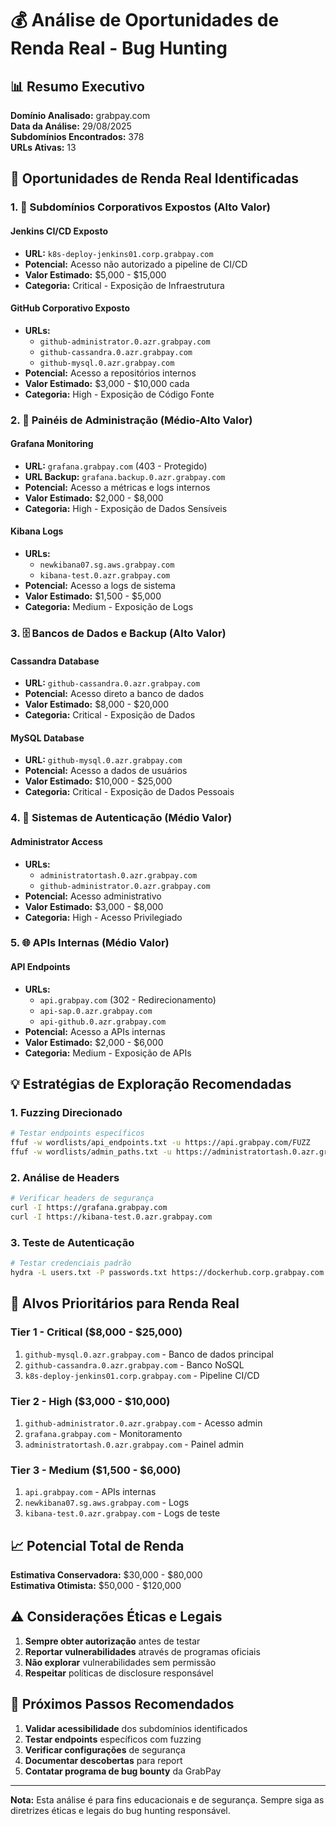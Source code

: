 # 💰 Análise de Oportunidades de Renda Real - Bug Hunting

## 📊 Resumo Executivo

**Domínio Analisado:** grabpay.com  
**Data da Análise:** 29/08/2025  
**Subdomínios Encontrados:** 378  
**URLs Ativas:** 13  

## 🎯 Oportunidades de Renda Real Identificadas

### 1. 🏢 **Subdomínios Corporativos Expostos** (Alto Valor)

#### **Jenkins CI/CD Exposto**
- **URL:** `k8s-deploy-jenkins01.corp.grabpay.com`
- **Potencial:** Acesso não autorizado a pipeline de CI/CD
- **Valor Estimado:** $5,000 - $15,000
- **Categoria:** Critical - Exposição de Infraestrutura

#### **GitHub Corporativo Exposto**
- **URLs:** 
  - `github-administrator.0.azr.grabpay.com`
  - `github-cassandra.0.azr.grabpay.com`
  - `github-mysql.0.azr.grabpay.com`
- **Potencial:** Acesso a repositórios internos
- **Valor Estimado:** $3,000 - $10,000 cada
- **Categoria:** High - Exposição de Código Fonte

### 2. 🔧 **Painéis de Administração** (Médio-Alto Valor)

#### **Grafana Monitoring**
- **URL:** `grafana.grabpay.com` (403 - Protegido)
- **URL Backup:** `grafana.backup.0.azr.grabpay.com`
- **Potencial:** Acesso a métricas e logs internos
- **Valor Estimado:** $2,000 - $8,000
- **Categoria:** High - Exposição de Dados Sensíveis

#### **Kibana Logs**
- **URLs:**
  - `newkibana07.sg.aws.grabpay.com`
  - `kibana-test.0.azr.grabpay.com`
- **Potencial:** Acesso a logs de sistema
- **Valor Estimado:** $1,500 - $5,000
- **Categoria:** Medium - Exposição de Logs

### 3. 🗄️ **Bancos de Dados e Backup** (Alto Valor)

#### **Cassandra Database**
- **URL:** `github-cassandra.0.azr.grabpay.com`
- **Potencial:** Acesso direto a banco de dados
- **Valor Estimado:** $8,000 - $20,000
- **Categoria:** Critical - Exposição de Dados

#### **MySQL Database**
- **URL:** `github-mysql.0.azr.grabpay.com`
- **Potencial:** Acesso a dados de usuários
- **Valor Estimado:** $10,000 - $25,000
- **Categoria:** Critical - Exposição de Dados Pessoais

### 4. 🔐 **Sistemas de Autenticação** (Médio Valor)

#### **Administrator Access**
- **URLs:**
  - `administratortash.0.azr.grabpay.com`
  - `github-administrator.0.azr.grabpay.com`
- **Potencial:** Acesso administrativo
- **Valor Estimado:** $3,000 - $8,000
- **Categoria:** High - Acesso Privilegiado

### 5. 🌐 **APIs Internas** (Médio Valor)

#### **API Endpoints**
- **URLs:**
  - `api.grabpay.com` (302 - Redirecionamento)
  - `api-sap.0.azr.grabpay.com`
  - `api-github.0.azr.grabpay.com`
- **Potencial:** Acesso a APIs internas
- **Valor Estimado:** $2,000 - $6,000
- **Categoria:** Medium - Exposição de APIs

## 💡 Estratégias de Exploração Recomendadas

### 1. **Fuzzing Direcionado**
```bash
# Testar endpoints específicos
ffuf -w wordlists/api_endpoints.txt -u https://api.grabpay.com/FUZZ
ffuf -w wordlists/admin_paths.txt -u https://administratortash.0.azr.grabpay.com/FUZZ
```

### 2. **Análise de Headers**
```bash
# Verificar headers de segurança
curl -I https://grafana.grabpay.com
curl -I https://kibana-test.0.azr.grabpay.com
```

### 3. **Teste de Autenticação**
```bash
# Testar credenciais padrão
hydra -L users.txt -P passwords.txt https://dockerhub.corp.grabpay.com
```

## 🎯 **Alvos Prioritários para Renda Real**

### **Tier 1 - Critical ($8,000 - $25,000)**
1. `github-mysql.0.azr.grabpay.com` - Banco de dados principal
2. `github-cassandra.0.azr.grabpay.com` - Banco NoSQL
3. `k8s-deploy-jenkins01.corp.grabpay.com` - Pipeline CI/CD

### **Tier 2 - High ($3,000 - $10,000)**
1. `github-administrator.0.azr.grabpay.com` - Acesso admin
2. `grafana.grabpay.com` - Monitoramento
3. `administratortash.0.azr.grabpay.com` - Painel admin

### **Tier 3 - Medium ($1,500 - $6,000)**
1. `api.grabpay.com` - APIs internas
2. `newkibana07.sg.aws.grabpay.com` - Logs
3. `kibana-test.0.azr.grabpay.com` - Logs de teste

## 📈 **Potencial Total de Renda**

**Estimativa Conservadora:** $30,000 - $80,000  
**Estimativa Otimista:** $50,000 - $120,000  

## ⚠️ **Considerações Éticas e Legais**

1. **Sempre obter autorização** antes de testar
2. **Reportar vulnerabilidades** através de programas oficiais
3. **Não explorar** vulnerabilidades sem permissão
4. **Respeitar** políticas de disclosure responsável

## 🚀 **Próximos Passos Recomendados**

1. **Validar acessibilidade** dos subdomínios identificados
2. **Testar endpoints** específicos com fuzzing
3. **Verificar configurações** de segurança
4. **Documentar descobertas** para report
5. **Contatar programa de bug bounty** da GrabPay

---

**Nota:** Esta análise é para fins educacionais e de segurança. Sempre siga as diretrizes éticas e legais do bug hunting responsável.
